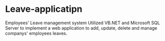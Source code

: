 # Leave-applicatipn
Employees' Leave management system
Utilized VB.NET and Microsoft SQL Server to implement a web application to add, update, delete and manage companys' employees leaves.

